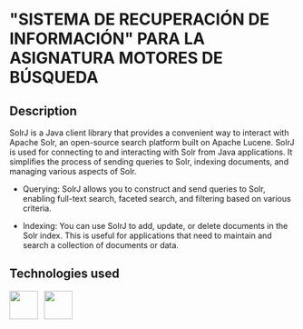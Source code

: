 # "SISTEMA DE RECUPERACIÓN DE INFORMACIÓN" PARA LA ASIGNATURA MOTORES DE BÚSQUEDA

## Description

SolrJ is a Java client library that provides a convenient way to interact with Apache Solr, an open-source search platform built on Apache Lucene. SolrJ is used for connecting to and interacting with Solr from Java applications. It simplifies the process of sending queries to Solr, indexing documents, and managing various aspects of Solr.

- Querying: SolrJ allows you to construct and send queries to Solr, enabling full-text search, faceted search, and filtering based on various criteria.

- Indexing: You can use SolrJ to add, update, or delete documents in the Solr index. This is useful for applications that need to maintain and search a collection of documents or data.


## Technologies used

<p float="left">
<a href="https://solr.apache.org/" style="margin-right: 0.5em;"><img src="https://media.licdn.com/dms/image/C4E12AQFgYTjytN0CoQ/article-cover_image-shrink_600_2000/0/1613574628975?e=2147483647&v=beta&t=wQ5PG4Tsn2Ctdf4nvJlTEC2W0GB8L00B5eAWLaktNyA" height="50"></a>
<a href="https://maven.apache.org/what-is-maven.html" style="margin-right: 0.5em;"><img src="https://www.yoprogramo.com/wp-content/uploads/2019/06/maven-java-logo.png" height="50"></a>


